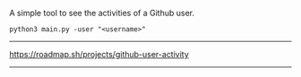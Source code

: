 A simple tool to see the activities of a Github user.

```
python3 main.py -user "<username>"
```

---

https://roadmap.sh/projects/github-user-activity

---
